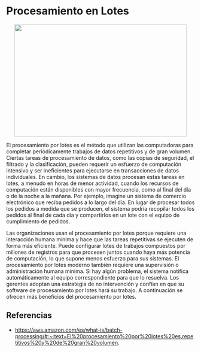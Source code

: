 # Procesamiento en Lotes

<p align="center">
  <img width="460" height="300" src="https://github.com/dimasx010/knowledge/assets/105082657/8a5adc1b-0f98-4476-bd75-6539c2800d28">
</p>

El procesamiento por lotes es el método que utilizan las computadoras para completar periódicamente trabajos de datos repetitivos y de gran volumen. Ciertas tareas de procesamiento de datos, como las copias de seguridad, el filtrado y la clasificación, pueden requerir un esfuerzo de computación intensivo y ser ineficientes para ejecutarse en transacciones de datos individuales. En cambio, los sistemas de datos procesan estas tareas en lotes, a menudo en horas de menor actividad, cuando los recursos de computación están disponibles con mayor frecuencia, como al final del día o de la noche a la mañana. Por ejemplo, imagine un sistema de comercio electrónico que reciba pedidos a lo largo del día. En lugar de procesar todos los pedidos a medida que se producen, el sistema podría recopilar todos los pedidos al final de cada día y compartirlos en un lote con el equipo de cumplimiento de pedidos.

Las organizaciones usan el procesamiento por lotes porque requiere una interacción humana mínima y hace que las tareas repetitivas se ejecuten de forma más eficiente. Puede configurar lotes de trabajos compuestos por millones de registros para que procesen juntos cuando haya más potencia de computación, lo que supone menos esfuerzo para sus sistemas. El procesamiento por lotes moderno también requiere una supervisión o administración humana mínima. Si hay algún problema, el sistema notifica automáticamente al equipo correspondiente para que lo resuelva. Los gerentes adoptan una estrategia de no intervención y confían en que su software de procesamiento por lotes hará su trabajo. A continuación se ofrecen más beneficios del procesamiento por lotes.


## Referencias
- https://aws.amazon.com/es/what-is/batch-processing/#:~:text=El%20procesamiento%20por%20lotes%20es,repetitivos%20y%20de%20gran%20volumen.

